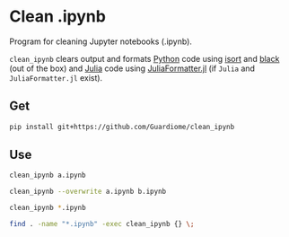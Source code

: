 # Clean .ipynb

Program for cleaning Jupyter notebooks (.ipynb).

`clean_ipynb` clears output and formats [Python](https://www.python.org) code using [isort](https://github.com/timothycrosley/isort) and [black](https://github.com/ambv/black) (out of the box) and [Julia](https://julialang.org) code using [JuliaFormatter.jl](https://github.com/domluna/JuliaFormatter.jl) (if `Julia` and `JuliaFormatter.jl` exist).

## Get

```sh
pip install git+https://github.com/Guardiome/clean_ipynb
```

## Use

```sh
clean_ipynb a.ipynb
```

```sh
clean_ipynb --overwrite a.ipynb b.ipynb
```

```sh
clean_ipynb *.ipynb
```

```sh
find . -name "*.ipynb" -exec clean_ipynb {} \;
```
